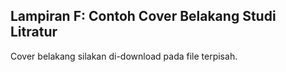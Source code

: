 ## Lampiran F: Contoh Cover Belakang Studi Litratur
Cover belakang silakan di-download pada file terpisah.